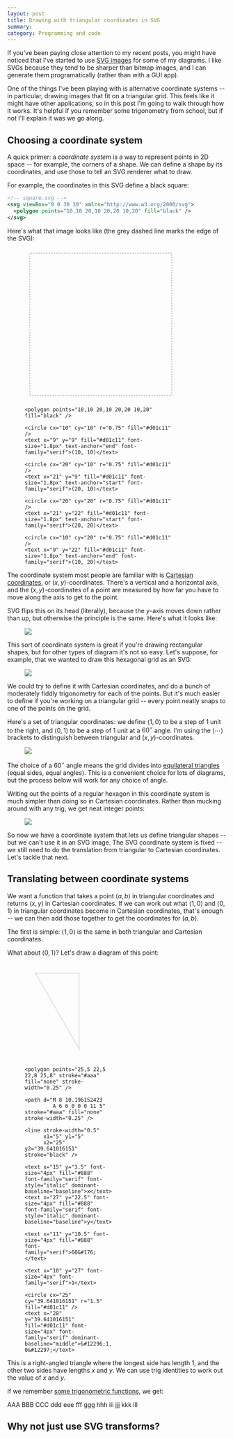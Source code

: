 ```yaml
---
layout: post
title: Drawing with triangular coordinates in SVG
summary:
category: Programming and code
---
```


If you've been paying close attention to my recent posts, you might have noticed that I've started to use [SVG images][svg] for some of my diagrams.
I like SVGs because they tend to be sharper than bitmap images, and I can generate them programatically (rather than with a GUI app).

[svg]: https://en.wikipedia.org/wiki/Scalable_Vector_Graphics

One of the things I've been playing with is alternative coordinate systems -- in particular, drawing images that fit on a triangular grid.
This feels like it might have other applications, so in this post I'm going to walk through how it works.
It's helpful if you remember some trigonometry from school, but if not I'll explain it was we go along.



<script>
MathJax = {
  loader: {load: ['[tex]/ams']},
  tex: {
    inlineMath: [['$', '$']],
    displayMath: [['\\[', '\\]']],
    packages: {'[+]': ['ams']}
  },
  svg: {
    fontCache: 'global'
  }
};
</script>

<script
  type="text/javascript"
  src="https://cdnjs.cloudflare.com/ajax/libs/mathjax/2.7.1/MathJax.js?config=TeX-AMS-MML_HTMLorMML"></script>




## Choosing a coordinate system

A quick primer: a *coordinate system* is a way to represent points in 2D space -- for example, the corners of a shape.
We can define a shape by its coordinates, and use those to tell an SVG renderer what to draw.

For example, the coordinates in this SVG define a black square:

```xml
<!-- square.svg -->
<svg viewBox="0 0 30 30" xmlns="http://www.w3.org/2000/svg">
  <polygon points="10,10 20,10 20,20 10,20" fill="black" />
</svg>
```

Here's what that image looks like (the grey dashed line marks the edge of the SVG):

<figure style="width: 350px;">
  <svg viewBox="0 0 30 30" xmlns="http://www.w3.org/2000/svg">
    <polygon points="1,1 1,29 29,29 29,1" stroke="#ccc" fill="none" stroke-width="0.25" stroke-dasharray="0.25,0.25" />

    <polygon points="10,10 20,10 20,20 10,20" fill="black" />

    <circle cx="10" cy="10" r="0.75" fill="#d01c11" />
    <text x="9" y="9" fill="#d01c11" font-size="1.8px" text-anchor="end" font-family="serif">(10, 10)</text>

    <circle cx="20" cy="10" r="0.75" fill="#d01c11" />
    <text x="21" y="9" fill="#d01c11" font-size="1.8px" text-anchor="start" font-family="serif">(20, 10)</text>

    <circle cx="20" cy="20" r="0.75" fill="#d01c11" />
    <text x="21" y="22" fill="#d01c11" font-size="1.8px" text-anchor="start" font-family="serif">(20, 20)</text>

    <circle cx="10" cy="20" r="0.75" fill="#d01c11" />
    <text x="9" y="22" fill="#d01c11" font-size="1.8px" text-anchor="end" font-family="serif">(10, 20)</text>
  </svg>
</figure>

The coordinate system most people are familiar with is [Cartesian coordinates][cartesian], or $(x,y)$-coordinates.
There's a vertical and a horizontal axis, and the $(x,y)$-coordinates of a point are measured by how far you have to move along the axis to get to the point.

[cartesian]: https://en.wikipedia.org/wiki/Cartesian_coordinate_system

SVG flips this on its head (literally), because the $y$-axis moves down rather than up, but otherwise the principle is the same.
Here's what it looks like:

<figure style="width: 350px;">
  <img src="/images/2019/cartesian_coordinates.svg">
</figure>

This sort of coordinate system is great if you're drawing rectangular shapes, but for other types of diagram it's not so easy.
Let's suppose, for example, that we wanted to draw this hexagonal grid as an SVG:

<figure style="width: 450px;">
  <img src="/images/2019/hex_board.png">
</figure>

We could try to define it with Cartesian coordinates, and do a bunch of moderately fiddly trigonometry for each of the points.
But it's much easier to define if you're working on a triangular grid -- every point neatly snaps to one of the points on the grid.

Here's a set of triangular coordinates: we define $\langle 1, 0 \rangle$ to be a step of 1 unit to the right, and $\langle 0, 1 \rangle$ to be a step of 1 unit at a $60^\circ$ angle.
I'm using the $\langle \cdots \rangle$ brackets to distinguish between triangular and $(x,y)$-coordinates.

<figure style="width: 480px;">
  <img src="/images/2019/triangular_coordinates.svg">
</figure>

The choice of a $60^\circ$ angle means the grid divides into [equilateral triangles][equilateral] (equal sides, equal angles).
This is a convenient choice for lots of diagrams, but the process below will work for any choice of angle.

[equilateral]: https://en.wikipedia.org/wiki/Equilateral_triangle

Writing out the points of a regular hexagon in this coordinate system is much simpler than doing so in Cartesian coordinates.
Rather than mucking around with any trig, we get neat integer points:

<figure style="width: 350px;">
  <img src="/images/2019/hex_diagram.svg">
</figure>

So now we have a coordinate system that lets us define triangular shapes -- but we can't use it in an SVG image.
The SVG coordinate system is fixed -- we still need to do the translation from triangular to Cartesian coordinates.
Let's tackle that next.


## Translating between coordinate systems

We want a function that takes a point $\langle a, b \rangle$ in triangular coordinates and returns $(x,y)$ in Cartesian coordinates.
If we can work out what $\langle 1, 0 \rangle$ and $\langle 0, 1 \rangle$ in triangular coordinates become in Cartesian coordinates, that's enough -- we can then add those together to get the coordinates for $(a, b)$.

The first is simple: $\langle 1, 0 \rangle$ is the same in both triangular and Cartesian coordinates.

What about $\langle 0, 1 \rangle$?
Let's draw a diagram of this point:

<figure style="width: 200px;">
  <svg viewBox="0 0 40 45" xmlns="http://www.w3.org/2000/svg">
    <polygon points="5,5 25,5 25,39.641016151" stroke="#ccc" fill="none" stroke-width="0.5" stroke-dasharray="0.25,0.25" />

    <polygon points="25,5 22,5 22,8 25,8" stroke="#aaa" fill="none" stroke-width="0.25" />

    <path d="M 8 10.196152423
             A 6 6 0 0 0 11 5" stroke="#aaa" fill="none" stroke-width="0.25" />

    <line stroke-width="0.5"
          x1="5" y1="5"
          x2="25" y2="39.641016151" stroke="black" />

    <text x="15" y="3.5" font-size="4px" fill="#888" font-family="serif" font-style="italic" dominant-baseline="baseline">x</text>
    <text x="27" y="22.5" font-size="4px" fill="#888" font-family="serif" font-style="italic" dominant-baseline="baseline">y</text>

    <text x="11" y="10.5" font-size="4px" fill="#888" font-family="serif">60&#176;</text>

    <text x="10" y="27" font-size="4px" font-family="serif">1</text>

    <circle cx="25" cy="39.641016151" r="1.5" fill="#d01c11" />
    <text x="28" y="39.641016151" fill="#d01c11" font-size="4px" font-family="serif" dominant-baseline="middle">&#12296;1, 0&#12297;</text>
  </svg>
</figure>

This is a right-angled triangle where the longest side has length $1$, and the other two sides have lengths $x$ and $y$.
We can use trig identities to work out the value of $x$ and $y$.

If we remember [some trigonometric functions][trig], we get:

AAA BBB CCC ddd eee fff ggg hhh iii jjj kkk lll


[trig]: https://en.wikipedia.org/wiki/Trigonometric_functions#Right-angled_triangle_definitions

## Why not just use SVG transforms?

